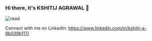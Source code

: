 ### Hi there, It's KSHITIJ AGRAWAL 👋
![read](https://user-images.githubusercontent.com/45995212/94342159-c0509680-002c-11eb-8be2-d5862662b865.png)

Connect with me on LinkedIn: https://www.linkedin.com/in/kshitij-a-8b039b117/ 

<!--
**ksagrawal143/ksagrawal143** is a ✨ _special_ ✨ repository because its `README.md` (this file) appears on your GitHub profile.

Here are some ideas to get you started:

- 🔭 I’m currently working on ...
- 🌱 I’m currently learning ...
- 👯 I’m looking to collaborate on ...
- 🤔 I’m looking for help with ...
- 💬 Ask me about ...
- 📫 How to reach me: ...
- 😄 Pronouns: ...
- ⚡ Fun fact: ...
-->
